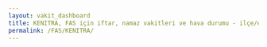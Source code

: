```yaml
---
layout: vakit_dashboard
title: KENITRA, FAS için iftar, namaz vakitleri ve hava durumu - ilçe/eyalet seç
permalink: /FAS/KENITRA/
---
```


<script type="text/javascript">
  var GLOBAL_COUNTRY = 'FAS';
  var GLOBAL_CITY = 'KENITRA';
  var GLOBAL_STATE = '';
  var lat = 72;
  var lon = 21;
</script>
